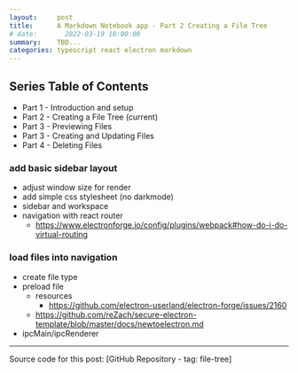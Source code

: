 ```yaml
---
layout:     post
title:      A Markdown Notebook app - Part 2 Creating a File Tree
# date:       2022-03-19 18:00:00
summary:    TBD...
categories: typescript react electron markdown
---
```


## Series Table of Contents

- Part 1 - Introduction and setup
- Part 2 - Creating a File Tree (current)
- Part 3 - Previewing Files
- Part 3 - Creating and Updating Files
- Part 4 - Deleting Files

### add basic sidebar layout

- adjust window size for render
- add simple css stylesheet (no darkmode)
- sidebar and workspace
- navigation with react router
  - https://www.electronforge.io/config/plugins/webpack#how-do-i-do-virtual-routing

### load files into navigation

- create file type
- preload file
  - resources
    - https://github.com/electron-userland/electron-forge/issues/2160
  -   https://github.com/reZach/secure-electron-template/blob/master/docs/newtoelectron.md
- ipcMain/ipcRenderer


---

Source code for this post: [GitHub Repository - tag: file-tree]
